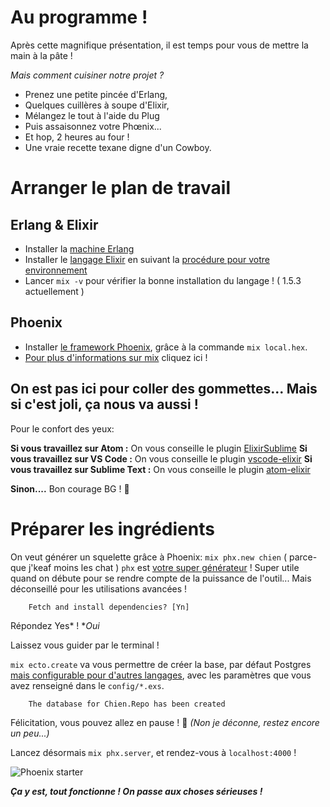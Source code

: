 # Au programme !

Après cette magnifique présentation, il est temps pour vous de mettre la main à la pâte !

*Mais comment cuisiner notre projet ?*
- Prenez une petite pincée d'Erlang,
- Quelques cuillères à soupe d'Elixir,
- Mélangez le tout à l'aide du Plug
- Puis assaisonnez votre Phœnix...
- Et hop, 2 heures au four !
- Une vraie recette texane digne d'un Cowboy.

# Arranger le plan de travail

## Erlang & Elixir 

- Installer la [machine Erlang](http://erlang.org/doc/index.html)
- Installer le [langage Elixir](https://elixir-lang.org/) en suivant la [procédure pour votre environnement](https://elixir-lang.org/install.html)
- Lancer `mix -v` pour vérifier la bonne installation du langage ! ( 1.5.3 actuellement )

## Phoenix

- Installer [le framework Phoenix](http://phoenixframework.org/), grâce à  la commande `mix local.hex`. 
- [Pour plus d'informations sur mix](http://phoenixframework.org/) cliquez ici !

## On est pas ici pour coller des gommettes... Mais si c'est joli, ça nous va aussi ! 

Pour le confort des yeux:

**Si vous travaillez sur Atom :** On vous conseille le plugin [ElixirSublime](https://github.com/vishnevskiy/ElixirSublime)
**Si vous travaillez sur VS Code :** On vous conseille le plugin [vscode-elixir](https://marketplace.visualstudio.com/items?itemName=mjmcloug.vscode-elixir)
**Si vous travaillez sur Sublime Text :** On vous conseille le plugin [atom-elixir](https://github.com/msaraiva/atom-elixir)

**Sinon....** Bon courage BG ! :fu:

# Préparer les ingrédients

On veut générer un squelette grâce à Phoenix: `mix phx.new chien` ( parce-que j'keaf moins les chat ) 
`phx` est [votre super générateur](https://hexdocs.pm/phoenix/Mix.Tasks.Phx.Server.html#content) ! Super utile quand on débute pour se rendre compte de la puissance de l'outil... Mais déconseillé pour les utilisations avancées !
```
	Fetch and install dependencies? [Yn]
```
Répondez Yes* !
**Oui*

Laissez vous guider par le terminal !

``mix ecto.create`` va vous permettre de créer la base, par défaut Postgres [mais configurable pour d'autres langages](https://github.com/elixir-ecto/ecto), avec les paramètres que vous avez renseigné dans le ``config/*.exs``.

```
	The database for Chien.Repo has been created
```
Félicitation, vous pouvez allez en pause ! :tada:
*(Non je déconne, restez encore un peu...)*

Lancez désormais ``mix phx.server``, et rendez-vous à ``localhost:4000`` !

<img src="https://preview.ibb.co/k9cu87/Capture_du_2018_02_13_22_34_24.png" alt="Phoenix starter" border="0">

***Ça y est, tout fonctionne ! On passe aux choses sérieuses !***
